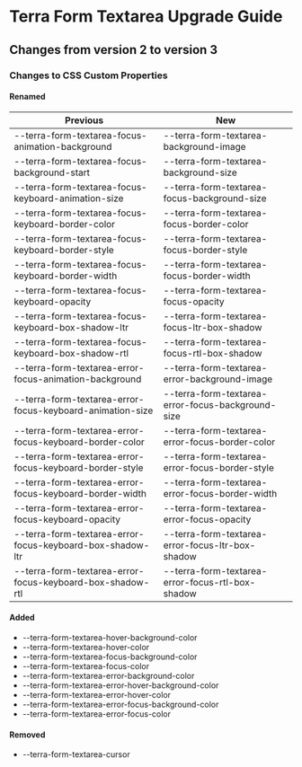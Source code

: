 # Terra Form Textarea Upgrade Guide

## Changes from version 2 to version 3

### Changes to CSS Custom Properties

#### Renamed
| Previous | New |
|-|-|
| --terra-form-textarea-focus-animation-background | --terra-form-textarea-background-image |
| --terra-form-textarea-focus-background-start | --terra-form-textarea-background-size |
| --terra-form-textarea-focus-keyboard-animation-size | --terra-form-textarea-focus-background-size |
| --terra-form-textarea-focus-keyboard-border-color | --terra-form-textarea-focus-border-color |
| --terra-form-textarea-focus-keyboard-border-style | --terra-form-textarea-focus-border-style |
| --terra-form-textarea-focus-keyboard-border-width | --terra-form-textarea-focus-border-width |
| --terra-form-textarea-focus-keyboard-opacity | --terra-form-textarea-focus-opacity |
| --terra-form-textarea-focus-keyboard-box-shadow-ltr | --terra-form-textarea-focus-ltr-box-shadow |
| --terra-form-textarea-focus-keyboard-box-shadow-rtl | --terra-form-textarea-focus-rtl-box-shadow |
| --terra-form-textarea-error-focus-animation-background | --terra-form-textarea-error-background-image |
| --terra-form-textarea-error-focus-keyboard-animation-size | --terra-form-textarea-error-focus-background-size |
| --terra-form-textarea-error-focus-keyboard-border-color | --terra-form-textarea-error-focus-border-color |
| --terra-form-textarea-error-focus-keyboard-border-style | --terra-form-textarea-error-focus-border-style |
| --terra-form-textarea-error-focus-keyboard-border-width | --terra-form-textarea-error-focus-border-width |
| --terra-form-textarea-error-focus-keyboard-opacity | --terra-form-textarea-error-focus-opacity |
| --terra-form-textarea-error-focus-keyboard-box-shadow-ltr | --terra-form-textarea-error-focus-ltr-box-shadow |
| --terra-form-textarea-error-focus-keyboard-box-shadow-rtl | --terra-form-textarea-error-focus-rtl-box-shadow |

#### Added
* --terra-form-textarea-hover-background-color
* --terra-form-textarea-hover-color
* --terra-form-textarea-focus-background-color
* --terra-form-textarea-focus-color
* --terra-form-textarea-error-background-color
* --terra-form-textarea-error-hover-background-color
* --terra-form-textarea-error-hover-color
* --terra-form-textarea-error-focus-background-color
* --terra-form-textarea-error-focus-color

#### Removed
* --terra-form-textarea-cursor
